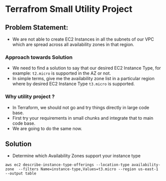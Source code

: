 # Terrafrom Small Utility Project

## Problem Statement:

- We are not able to create EC2 Instances in all the subnets of our VPC which are spread across all availability zones in that region.

### Approach towards Solution

- We need to find a solution to say that our desired EC2 Instance Type, for example: `t2.micro` is supported in the AZ or not. 
- In simple terms, give me the availability zone list in a particular region where by desired EC2 Instance Type `t3.micro` is supported.

### Why utility project ?

- In Terraform, we should not go and try things directly in large code base.
- First try your requirements in small chunks and integrate that to main code base.
- We are going to do the same now.

## Solution

- Determine which Availability Zones support your instance type

```
aws ec2 describe-instance-type-offerings --location-type availability-zone  --filters Name=instance-type,Values=t3.micro --region us-east-1 --output table
```